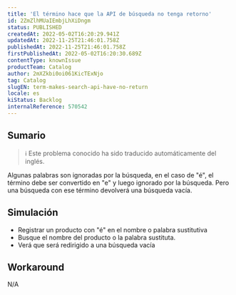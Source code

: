 ```yaml
---
title: 'El término hace que la API de búsqueda no tenga retorno'
id: 2ZmZlhMUaIEmbjLhXiDngm
status: PUBLISHED
createdAt: 2022-05-02T16:20:29.941Z
updatedAt: 2022-11-25T21:46:01.758Z
publishedAt: 2022-11-25T21:46:01.758Z
firstPublishedAt: 2022-05-02T16:20:30.689Z
contentType: knownIssue
productTeam: Catalog
author: 2mXZkbi0oi061KicTExNjo
tag: Catalog
slugEN: term-makes-search-api-have-no-return
locale: es
kiStatus: Backlog
internalReference: 570542
---
```


## Sumario

>ℹ️ Este problema conocido ha sido traducido automáticamente del inglés.


Algunas palabras son ignoradas por la búsqueda, en el caso de "é", el término debe ser convertido en "e" y luego ignorado por la búsqueda. Pero una búsqueda con ese término devolverá una búsqueda vacía.



## Simulación



- Registrar un producto con "é" en el nombre o palabra sustitutiva
- Busque el nombre del producto o la palabra sustituta.
- Verá que será redirigido a una búsqueda vacía



## Workaround


N/A

